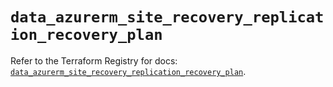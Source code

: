 # `data_azurerm_site_recovery_replication_recovery_plan`

Refer to the Terraform Registry for docs: [`data_azurerm_site_recovery_replication_recovery_plan`](https://registry.terraform.io/providers/hashicorp/azurerm/4.45.1/docs/data-sources/site_recovery_replication_recovery_plan).
